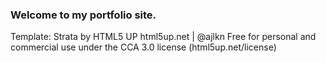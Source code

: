 ### Welcome to my portfolio site. 

Template: 
Strata by HTML5 UP
html5up.net | @ajlkn
Free for personal and commercial use under the CCA 3.0 license (html5up.net/license)
